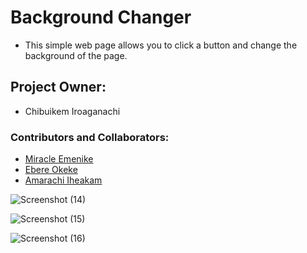 # Background Changer 
- This simple web page allows you to click a button and change the background of the page.

## Project Owner:
- Chibuikem Iroaganachi

### Contributors and Collaborators:
- [Miracle Emenike](https://github.com/miraclemenikelechi)
- [Ebere Okeke](heybeenita)
- [Amarachi Iheakam](Cozyamy)


![Screenshot (14)](https://github.com/ikem-iro/Team_work-Assignment/assets/91735752/01e327e2-8ea2-4b2f-9653-008118346c25)


![Screenshot (15)](https://github.com/ikem-iro/Team_work-Assignment/assets/91735752/7523d632-d445-4fa8-81cd-0d7d85e987a7)


![Screenshot (16)](https://github.com/ikem-iro/Team_work-Assignment/assets/91735752/3d8322ff-b15f-4b27-baf6-44c8b60c03e5)


 
